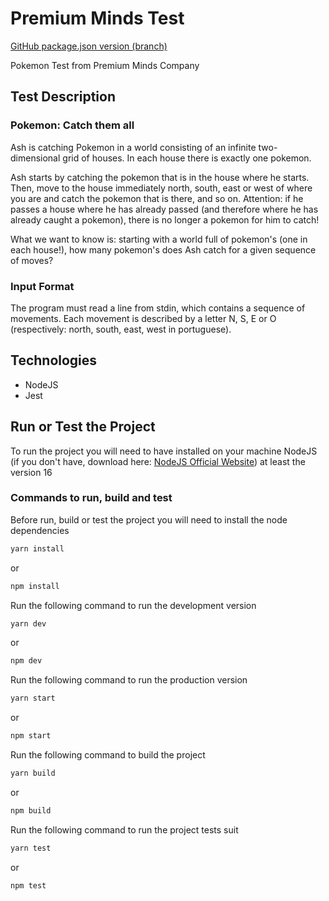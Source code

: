 # Premium Minds Test

[](https://github.com/euclidesdry/premium-minds-test/actions/workflows/node.js.yml/badge.svg?branch=main&style=flat-square)
[GitHub package.json version (branch)](https://img.shields.io/github/package-json/v/euclidesdry/premium-minds-test/main?color=%230088FF&label=VERSION&style=flat-square)
[](https://img.shields.io/badge/Language-TypeScript-blue.svg?style=flat-square)
[](https://img.shields.io/badge/Language-CSS-blue.svg?style=flat-square)

Pokemon Test from Premium Minds Company

## Test Description

### Pokemon: Catch them all

Ash is catching Pokemon in a world consisting of an infinite two-dimensional grid of houses. In each house there is exactly one pokemon.

Ash starts by catching the pokemon that is in the house where he starts. Then, move to the house immediately north, south, east or west of where you are and catch the pokemon that is there, and so on. Attention: if he passes a house where he has already passed (and therefore where he has already caught a pokemon), there is no longer a pokemon for him to catch!

What we want to know is: starting with a world full of pokemon's (one in each house!), how many pokemon's does Ash catch for a given sequence of moves?

### Input Format

The program must read a line from stdin, which contains a sequence of movements. Each movement is described by a letter N, S, E or O (respectively: north, south, east, west in portuguese).

## Technologies

- NodeJS
- Jest

## Run or Test the Project

To run the project you will need to have installed on your machine NodeJS (if you don't have, download here: [NodeJS Official Website](https://nodejs.org/en/)) at least the version 16

### Commands to run, build and test

Before run, build or test the project you will need to install the node dependencies

```bash
yarn install
```

or

```bash
npm install
```

Run the following command to run the development version

```bash
yarn dev
```

or

```bash
npm dev
```

Run the following command to run the production version

```bash
yarn start
```

or

```bash
npm start
```

Run the following command to build the project

```bash
yarn build
```

or

```bash
npm build
```

Run the following command to run the project tests suit

```bash
yarn test
```

or

```bash
npm test
```